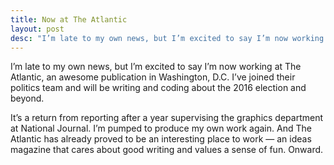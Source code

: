```yaml
---
title: Now at The Atlantic
layout: post
desc: "I’m late to my own news, but I’m excited to say I’m now working at The Atlantic, an awesome publication in Washington, D.C."
---
```

I’m late to my own news, but I’m excited to say I’m now working at The Atlantic, an awesome publication in Washington, D.C. I’ve joined their politics team and will be writing and coding about the 2016 election and beyond.

It’s a return from reporting after a year supervising the graphics department at National Journal. I’m pumped to produce my own work again. And The Atlantic has already proved to be an interesting place to work — an ideas magazine that cares about good writing and values a sense of fun. Onward.